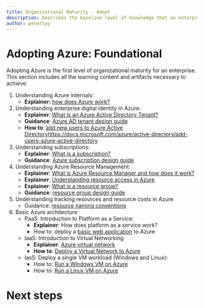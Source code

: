 ```yaml
---
title: Organizational Maturity - Adopt
description: Describes the baseline level of knowledge that an enterprise requires to adopt Azure
author: petertay
---
```


# Adopting Azure: Foundational

Adopting Azure is the first level of organizational maturity for an enterprise. This section includes all the learning content and artifacts necessary to achieve:

1. Understanding Azure internals:
    - **Explainer:** [how does Azure work?](azure-explainer.md)
2. Understanding enterprise digital identity in Azure:
    - **Explainer**: [What is an Azure Active Directory Tenant?](aad-tenant-explainer.md)
    - **Guidance**: [Azure AD tenant design guide](tenant.md)
    - **How to**: [add new users to Azure Active Directory]()https://docs.microsoft.com/azure/active-directory/add-users-azure-active-directory
3. Understanding subscriptions:
    - **Explainer**: [What is a subscription?]()
    - **Guidance**: [Azure subscription design guide]()
4. Understanding Azure Resource Management: 
    - **Explainer**: [What is Azure Resource Manager and how does it work?](resource-manager-explainer.md)
    - **Explainer**: [Understanding resource access in Azure](https://docs.microsoft.com/azure/active-directory/active-directory-understanding-resource-access)
    - **Explainer**: [What is a resource group?]()
    - **Guidance**: [resource group design guide]()
5. Understanding tracking resources and resource costs in Azure
    - Guidance: [resource naming conventions](https://docs.microsoft.com/azure/architecture/best-practices/naming-conventions)
6. Basic Azure architecture:
    - PaaS: Introduction to Platform as a Service:
        - **Explainer**: How does platform as a service work?
        - How to: deploy a [basic web application](https://docs.microsoft.com/azure/architecture/reference-architectures/app-service-web-app/basic-web-app) to Azure
    - IaaS: Introduction to Virtual Networking
        - **Explainer**: [Azure virtual network](https://docs.microsoft.com/azure/virtual-network/virtual-networks-overview)
        - **How to**: [Deploy a Virtual Network to Azure](https://docs.microsoft.com/azure/virtual-network/virtual-networks-create-vnet-arm-pportal)
    - IasS: Deploy a single VM workload (Windows and Linux):
        - How to: [Run a Windows VM on Azure](https://docs.microsoft.com/azure/architecture/reference-architectures/virtual-machines-windows/single-vm)
        - How to: [Run a Linux VM on Azure](https://docs.microsoft.com/azure/architecture/reference-architectures/virtual-machines-linux/single-vm)

# Next steps 

